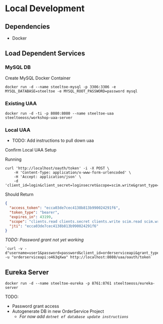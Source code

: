 # Local Development

## Dependencies

- Docker

## Load Dependent Services

### MySQL DB

Create MySQL Docker Container

`docker run -d --name steeltoe-mysql -p 3306:3306 -e MYSQL_DATABASE=steeltoe -e MYSQL_ROOT_PASSWORD=password mysql`

### Existing UAA

`docker run -d -ti -p 8080:8080 --name steeltoe-uaa steeltoeoss/workshop-uaa-server`

### Local UAA

- TODO: Add instructions to pull down uaa

Confirm Local UAA Setup

Running

```
curl 'http://localhost/oauth/token' -i -X POST \
    -H 'Content-Type: application/x-www-form-urlencoded' \
    -H 'Accept: application/json' \
    -d 'client_id=login&client_secret=loginsecret&scope=scim.write&grant_type=client_credentials&token_format=opaque'
```

Should Return

```json
{
  "access_token": "ecca03de7cec4138b813b990024291f6",
  "token_type": "bearer",
  "expires_in": 43199,
  "scope": "clients.read clients.secret clients.write scim.read scim.write",
  "jti": "ecca03de7cec4138b813b990024291f6"
}
```

<i>TODO: Password grant not yet working</i>

```
`curl -v -d"username=user1&password=password&client_id=orderserviceapi&grant_type=password" -u "orderserviceapi:o463qXwa" http://localhost:8080/uaa/oauth/token`
```

## Eureka Server

`docker run -d --name steeltoe-eureka -p 8761:8761 steeltoeoss/eureka-server`

TODO:

- Password grant access
- Autogenerate DB in new OrderService Project
  - <i>For now add `dotnet ef database update instructions`</i>
